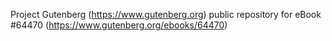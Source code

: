 Project Gutenberg (https://www.gutenberg.org) public repository for
eBook #64470 (https://www.gutenberg.org/ebooks/64470)
